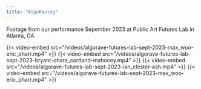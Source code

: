 ```yaml
---
title: "AlgoRaving"
---
```


Footage from our performance Sepember 2023 at Public Art Futures Lab in Atlanta, GA


{{< video-embed src="/videos/algorave-futures-lab-sept-2023-max_woo-eric_pharr.mp4" >}}
{{< video-embed src="/videos/algorave-futures-lab-sept-2023-bryant-ohara_cortland-mahoney.mp4" >}}
{{< video-embed src="/videos/algorave-futures-lab-sept-2023-ian_clester-ash.mp4" >}}
{{< video-embed src="/videos/algorave-futures-lab-sept-2023-max_woo-eric_pharr.mp4" >}}
